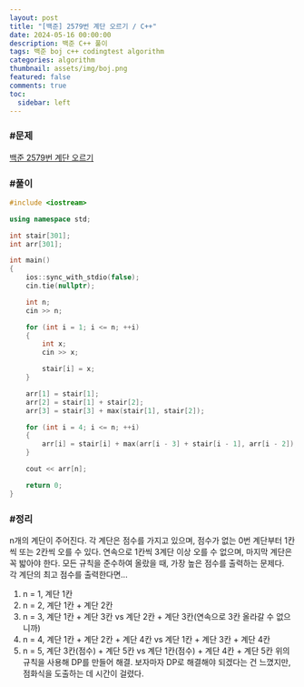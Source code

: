 ```yaml
---
layout: post
title: "[백준] 2579번 계단 오르기 / C++"
date: 2024-05-16 00:00:00
description: 백준 C++ 풀이
tags: 백준 boj c++ codingtest algorithm
categories: algorithm
thumbnail: assets/img/boj.png
featured: false
comments: true
toc:
  sidebar: left
---
```


### #문제
[백준 2579번 계단 오르기](https://www.acmicpc.net/problem/2579)

### #풀이
```c++
#include <iostream>

using namespace std;

int stair[301];
int arr[301];

int main()
{
	ios::sync_with_stdio(false);
	cin.tie(nullptr);

	int n;
	cin >> n;

	for (int i = 1; i <= n; ++i)
	{
		int x;
		cin >> x;

		stair[i] = x;
	}

	arr[1] = stair[1];
	arr[2] = stair[1] + stair[2];
	arr[3] = stair[3] + max(stair[1], stair[2]);

	for (int i = 4; i <= n; ++i)
	{
		arr[i] = stair[i] + max(arr[i - 3] + stair[i - 1], arr[i - 2]);
	}

	cout << arr[n];

	return 0;
}
```

### #정리
n개의 계단이 주어진다. 각 계단은 점수를 가지고 있으며, 점수가 없는 0번 계단부터 1칸씩 또는 2칸씩 오를 수 있다. 연속으로 1칸씩 3계단 이상 오를 수 없으며, 마지막 계단은 꼭 밟아야 한다. 모든 규칙을 준수하여 올랐을 때, 가장 높은 점수를 출력하는 문제다.<br>
각 계단의 최고 점수를 출력한다면...
1. n = 1, 계단 1칸
2. n = 2, 계단 1칸 + 계단 2칸
3. n = 3, 계단 1칸 + 계단 3칸 vs 계단 2칸 + 계단 3칸(연속으로 3칸 올라갈 수 없으니까)
4. n = 4, 계단 1칸 + 계단 2칸 + 계단 4칸 vs 계단 1칸 + 계단 3칸 + 계단 4칸
5. n = 5, 계단 3칸(점수) + 계단 5칸 vs 계단 1칸(점수) + 계단 4칸 + 계단 5칸
위의 규칙을 사용해 DP를 만들어 해결. 보자마자 DP로 해결해야 되겠다는 건 느꼈지만, 점화식을 도출하는 데 시간이 걸렸다.
